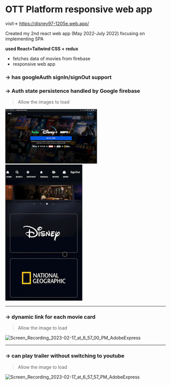 # OTT Platform responsive web app

visit-> https://disney97-1205e.web.app/

Created my 2nd react web app (May 2022-July 2022) focusing on implementing SPA

**used React+Tailwind CSS + redux**

- fetches data of movies from firebase
- responsive web app
### →  has googleAuth signIn/signOut support
### →  Auth state persistence handled by Google firebase
> Allow the images to load

![Screen_Recording_2023-02-17_at_6_40_29_PM_AdobeExpress](https://github.com/MNaushad97/Disney97/blob/main/src/features/DisneySignIn.gif) ![Screen_Recording_2023-02-18_at_6_54_07_PM_AdobeExpress](https://github.com/MNaushad97/Disney97/blob/main/src/features/DisneyMobileHome.gif)






-----------------------------------------------------------------------------------------------------------------------------------------------------------

### →  dynamic link for each movie card

> Allow the image to load

![Screen_Recording_2023-02-17_at_6_57_00_PM_AdobeExpress](https://github.com/MNaushad97/Disney97/blob/main/src/features/DisneyDynamicLink.gif)

-----------------------------------------------------------------------------------------------------------------------------------------------------------

### →  can play trailer without switching to youtube

> Allow the image to load

![Screen_Recording_2023-02-17_at_6_57_57_PM_AdobeExpress](https://github.com/MNaushad97/Disney97/blob/main/src/features/disneyWebTailer.gif)




